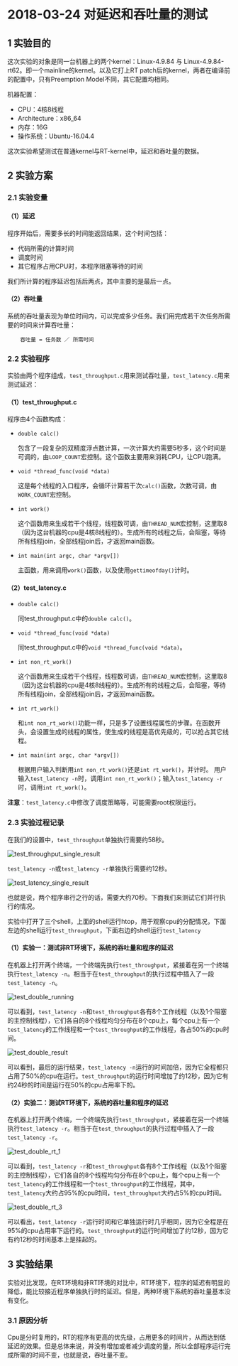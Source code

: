 # 2018-03-24 对延迟和吞吐量的测试

## 1 实验目的

这次实验的对象是同一台机器上的两个kernel：Linux-4.9.84 与 Linux-4.9.84-rt62。即一个mainline的kernel。以及它打上RT patch后的kernel，两者在编译前的配置中，只有Preemption Model不同，其它配置均相同。

机器配置：
* CPU：4核8线程
* Architecture：x86_64
* 内存：16G
* 操作系统：Ubuntu-16.04.4

这次实验希望测试在普通kernel与RT-kernel中，延迟和吞吐量的数据。

## 2 实验方案

### 2.1 实验变量

#### （1）延迟

程序开始后，需要多长的时间能返回结果，这个时间包括：

* 代码所需的计算时间
* 调度时间
* 其它程序占用CPU时，本程序阻塞等待的时间

我们所计算的程序延迟包括后两点，其中主要的是最后一点。

#### （2）吞吐量

系统的吞吐量表现为单位时间内，可以完成多少任务。我们用完成若干次任务所需要的时间来计算吞吐量：

```
    吞吐量 = 任务数 ／ 所需时间
```

### 2.2 实验程序

实验由两个程序组成，`test_throughput.c`用来测试吞吐量，`test_latency.c`用来测试延迟：

#### （1）test_throughput.c

程序由4个函数构成：

* `double calc()`

    包含了一段复杂的双精度浮点数计算，一次计算大约需要5秒多，这个时间是可调的，由`LOOP_COUNT`宏控制。这个函数主要用来消耗CPU，让CPU跑满。
    
* `void *thread_func(void *data)`

    这是每个线程的入口程序，会循环计算若干次`calc()`函数，次数可调，由`WORK_COUNT`宏控制。

* `int work()`

    这个函数用来生成若干个线程，线程数可调，由`THREAD_NUM`宏控制，这里取8（因为这台机器的cpu是4核8线程的）。生成所有的线程之后，会阻塞，等待所有线程join，全部线程join后，才返回main函数。

* `int main(int argc, char *argv[])`

    主函数，用来调用`work()`函数，以及使用`gettimeofday()`计时。

#### （2）test_latency.c

* `double calc()`

    同test_throughput.c中的`double calc()`。

* `void *thread_func(void *data)`

    同test_throughput.c中的`void *thread_func(void *data)`。

* `int non_rt_work()`

    这个函数用来生成若干个线程，线程数可调，由`THREAD_NUM`宏控制，这里取8（因为这台机器的cpu是4核8线程的）。生成所有的线程之后，会阻塞，等待所有线程join，全部线程join后，才返回main函数。
    
* `int rt_work()`

    和`int non_rt_work()`功能一样，只是多了设置线程属性的步骤。在函数开头，会设置生成的线程的属性，使生成的线程是高优先级的，可以抢占其它线程。

* `int main(int argc, char *argv[])`

    根据用户输入判断用`int non_rt_work()`还是`int rt_work()`，并计时。
    用户输入`test_latency -n`时，调用`int non_rt_work()`；输入`test_latency -r`时，调用`int rt_work()`。
    
**注意**：`test_latency.c`中修改了调度策略等，可能需要root权限运行。
    
### 2.3 实验过程记录

在我们的设置中，`test_throughput`单独执行需要约58秒。

![test_throughput_single_result](http://oy60g0sqx.bkt.clouddn.com/2018-03-24-test_throughput_single_result.png)

`test_latency -n`或`test_latency -r`单独执行需要约12秒。

![test_latency_single_result](http://oy60g0sqx.bkt.clouddn.com/2018-03-24-test_latency_single_result.png)

也就是说，两个程序串行之行的话，需要大约70秒。下面我们来测试它们并行执行的情况。

实验中打开了三个shell，上面的shell运行htop，用于观察cpu的分配情况，下面左边的shell运行`test_throughput`，下面右边的shell运行`test_latency`

#### （1）实验一：测试非RT环境下，系统的吞吐量和程序的延迟

在机器上打开两个终端，一个终端先执行`test_throughput`，紧接着在另一个终端执行`test_latency -n`。相当于在`test_throughput`的执行过程中插入了一段`test_latency -n`。

![test_double_running](http://oy60g0sqx.bkt.clouddn.com/2018-03-24-test_double_running.png)

可以看到，`test_latency -n`和`test_throughput`各有8个工作线程（以及1个阻塞的主控制线程），它们各自的8个线程均匀分布在8个cpu上，每个cpu上有一个`test_latency`的工作线程和一个`test_throughput`的工作线程，各占50%的cpu时间。

![test_double_result](http://oy60g0sqx.bkt.clouddn.com/2018-03-24-test_double_result.png)

可以看到，最后的运行结果，`test_latency -n`运行的时间加倍，因为它全程都只占用了50%的cpu在运行。`test_throughput`的运行时间增加了约12秒，因为它有约24秒的时间是运行在50%的cpu占用率下的。

#### （2）实验二：测试RT环境下，系统的吞吐量和程序的延迟

在机器上打开两个终端，一个终端先执行`test_throughput`，紧接着在另一个终端执行`test_latency -r`。相当于在`test_throughput`的执行过程中插入了一段`test_latency -r`。

![test_double_rt_1](http://oy60g0sqx.bkt.clouddn.com/2018-03-24-test_double_rt_1.png)

可以看到，`test_latency -r`和`test_throughput`各有8个工作线程（以及1个阻塞的主控制线程），它们各自的8个线程均匀分布在8个cpu上，每个cpu上有一个`test_latency`的工作线程和一个`test_throughput`的工作线程，其中，`test_latency`大约占95%的cpu时间，`test_throughput`大约占5%的cpu时间。

![test_double_rt_3](http://oy60g0sqx.bkt.clouddn.com/2018-03-24-test_double_rt_3.png)

可以看出，`test_latency -r`运行时间和它单独运行时几乎相同，因为它全程是在95%的cpu占用率下运行的。`test_throughput`的运行时间增加了约12秒，因为它有约12秒的时间基本上是挂起的。

## 3 实验结果

实验对比发现，在RT环境和非RT环境的对比中，RT环境下，程序的延迟有明显的降低，能比较接近程序单独执行时的延迟。但是，两种环境下系统的吞吐量基本没有变化。

### 3.1 原因分析   

Cpu是分时复用的，RT的程序有更高的优先级，占用更多的时间片，从而达到低延迟的效果。但是总体来说，并没有增加或者减少调度的量，所以全部程序运行完成所需的时间不变，也就是说，吞吐量不变。


